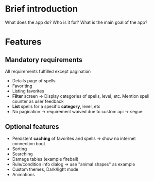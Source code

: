 # Brief introduction
What does the app do? Who is it for? What is the main goal of the app?
# Features
## Mandatory requirements
All requirements fulfilled except pagination
* Details page of spells
* Favoriting
* Listing favorites
* **Filter** screen -> Display categories of spells, level, etc. Mention spell counter as user feedback
* **List** spells for a specific **category**, level, etc
* No pagination -> requirement waived due to custom api -> segue

## Optional features
* Persistent **caching** of favorites and spells -> show no internet connection boot
* Sorting
* Searching
* Damage tables (example fireball)
* Rule/condition info dialog -> use "animal shapes" as example
* Custom themes, Dark/light mode
* Animations
